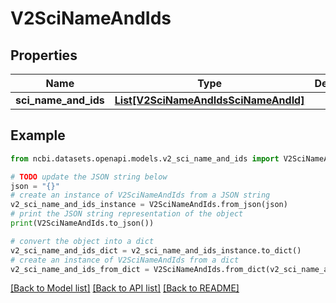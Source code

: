 # V2SciNameAndIds


## Properties

Name | Type | Description | Notes
------------ | ------------- | ------------- | -------------
**sci_name_and_ids** | [**List[V2SciNameAndIdsSciNameAndId]**](V2SciNameAndIdsSciNameAndId.md) |  | [optional] 

## Example

```python
from ncbi.datasets.openapi.models.v2_sci_name_and_ids import V2SciNameAndIds

# TODO update the JSON string below
json = "{}"
# create an instance of V2SciNameAndIds from a JSON string
v2_sci_name_and_ids_instance = V2SciNameAndIds.from_json(json)
# print the JSON string representation of the object
print(V2SciNameAndIds.to_json())

# convert the object into a dict
v2_sci_name_and_ids_dict = v2_sci_name_and_ids_instance.to_dict()
# create an instance of V2SciNameAndIds from a dict
v2_sci_name_and_ids_from_dict = V2SciNameAndIds.from_dict(v2_sci_name_and_ids_dict)
```
[[Back to Model list]](../README.md#documentation-for-models) [[Back to API list]](../README.md#documentation-for-api-endpoints) [[Back to README]](../README.md)


